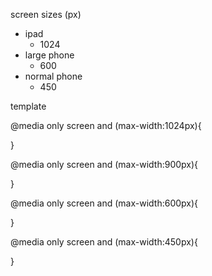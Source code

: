 screen sizes (px)

- ipad
  - 1024
- large phone
  - 600
- normal phone
  - 450

template

@media only screen and (max-width:1024px){

}

@media only screen and (max-width:900px){

}

@media only screen and (max-width:600px){

}

@media only screen and (max-width:450px){

}
